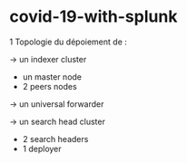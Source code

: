# covid-19-with-splunk

1  Topologie du dépoiement de :

-> un indexer cluster
  - un master node
  - 2 peers nodes

-> un universal forwarder

-> un search head cluster
  - 2 search headers
  - 1 deployer
